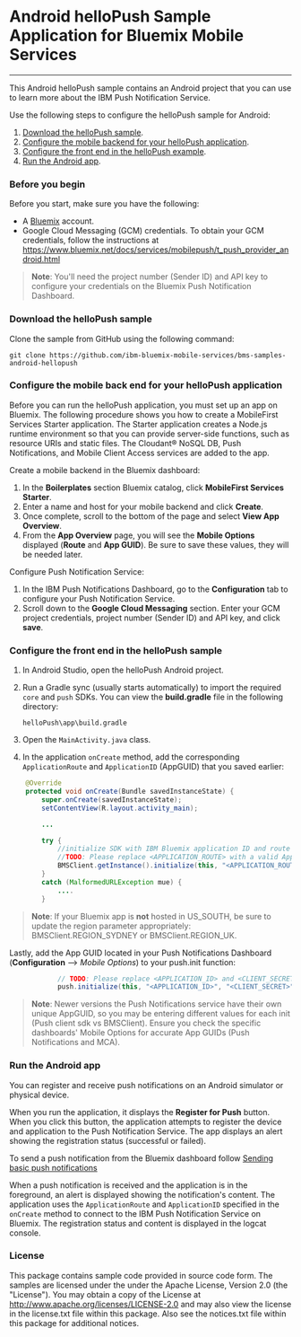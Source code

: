 # Android helloPush Sample Application for Bluemix Mobile Services
---
This Android helloPush sample contains an Android project that you can use to learn more about the IBM Push Notification Service.

Use the following steps to configure the helloPush sample for Android:

1. [Download the helloPush sample](#download-the-hellopush-sample).
2. [Configure the mobile backend for your helloPush application](#configure-the-mobile-back-end-for-your-hellopush-application).
3. [Configure the front end in the helloPush example](#configure-the-front-end-in-the-hellopush-sample).
4. [Run the Android app](#run-the-android-app).

### Before you begin
Before you start, make sure you have the following:
- A [Bluemix](http://bluemix.net) account.
- Google Cloud Messaging (GCM) credentials.  To obtain your GCM credentials, follow the instructions at  
https://www.bluemix.net/docs/services/mobilepush/t_push_provider_android.html

>**Note**: You'll need the project number (Sender ID) and API key to configure your credentials on the Bluemix Push Notification Dashboard.

### Download the helloPush sample
Clone the sample from GitHub using the following command:

`git clone https://github.com/ibm-bluemix-mobile-services/bms-samples-android-hellopush`

### Configure the mobile back end for your helloPush application
Before you can run the helloPush application, you must set up an app on Bluemix.  The following procedure shows you how to create a MobileFirst Services Starter application. The Starter application creates a Node.js runtime environment so that you can provide server-side functions, such as resource URIs and static files.  The Cloudant® NoSQL DB, Push Notifications, and Mobile Client Access services are added to the app.

Create a mobile backend in the Bluemix dashboard:

1. In the **Boilerplates** section Bluemix catalog, click **MobileFirst Services Starter**.
2. Enter a name and host for your mobile backend and click **Create**.
3. Once complete, scroll to the bottom of the page and select **View App Overview**.
4. From the **App Overview** page, you will see the **Mobile Options** displayed (**Route** and **App GUID**). Be sure to save these values, they will be needed later.

Configure Push Notification Service:

1. In the IBM Push Notifications Dashboard, go to the **Configuration** tab to configure your Push Notification Service.
2. Scroll down to the **Google Cloud Messaging** section. Enter your GCM project credentials, project number (Sender ID) and API key, and click **save**.

### Configure the front end in the helloPush sample
1. In Android Studio, open the helloPush Android project.
2. Run a Gradle sync (usually starts automatically) to import the required `core` and `push` SDKs. You can view the **build.gradle** file in the following directory:

	`helloPush\app\build.gradle`

3. Open the `MainActivity.java` class.
4. In the application `onCreate` method, add the corresponding `ApplicationRoute` and `ApplicationID` (AppGUID) that you saved earlier:
```Java
	@Override
    protected void onCreate(Bundle savedInstanceState) {
        super.onCreate(savedInstanceState);
        setContentView(R.layout.activity_main);

		...

        try {
            //initialize SDK with IBM Bluemix application ID and route
            //TODO: Please replace <APPLICATION_ROUTE> with a valid ApplicationRoute and <APPLICATION_ID> with a valid ApplicationId
            BMSClient.getInstance().initialize(this, "<APPLICATION_ROUTE>", "<APPLICATION_ID>", BMSClient.REGION_US_SOUTH);
        }
        catch (MalformedURLException mue) {
            ....
        }
```

> **Note**: If your Bluemix app is **not** hosted in US_SOUTH, be sure to update the region parameter appropriately: BMSClient.REGION_SYDNEY or BMSClient.REGION_UK.

Lastly, add the App GUID located in your Push Notifications Dashboard (**Configuration** --> *Mobile Options*) to your push.init function:

```Java
			// TODO: Please replace <APPLICATION_ID> and <CLIENT_SECRET> with a valid App GUID and Client Secret from the Push dashboard Mobile Options
			push.initialize(this, "<APPLICATION_ID>", "<CLIENT_SECRET>");
```

> **Note**: Newer versions the Push Notifications service have their own unique AppGUID, so you may be entering different values for each init (Push client sdk vs BMSClient). Ensure you check the specific dashboards' Mobile Options for accurate App GUIDs (Push Notifications and MCA).

### Run the Android app
You can register and receive push notifications on an Android simulator or physical device.

When you run the application, it displays the **Register for Push** button. When you click this button, the application attempts to register the device and application to the Push Notification Service. The app displays an alert showing the registration status (successful or failed).

To send a push notification from the Bluemix dashboard follow [Sending basic push notifications](https://www.bluemix.net/docs/services/mobilepush/t_send_push_notifications.html)

When a push notification is received and the application is in the foreground, an alert is displayed showing the notification's content. The application uses the `ApplicationRoute` and `ApplicationID` specified in the `onCreate` method to connect to the IBM Push Notification Service on Bluemix. The registration status and content is displayed in the logcat console.
### License
This package contains sample code provided in source code form. The samples are licensed under the under the Apache License, Version 2.0 (the "License"). You may obtain a copy of the License at http://www.apache.org/licenses/LICENSE-2.0 and may also view the license in the license.txt file within this package. Also see the notices.txt file within this package for additional notices.
